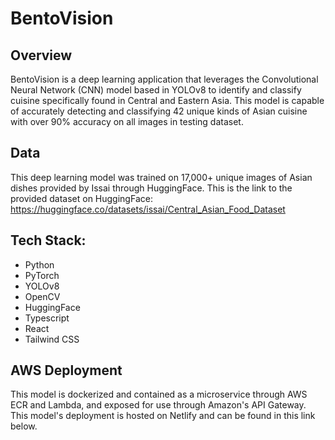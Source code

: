 # BentoVision

## Overview

BentoVision is a deep learning application that leverages the Convolutional Neural Network (CNN) model based in YOLOv8 to identify and classify cuisine specifically  found in Central and Eastern Asia. This model is capable of accurately detecting and classifying 42 unique kinds of Asian cuisine with over 90% accuracy on all images in testing dataset. 

## Data

This deep learning model was trained on 17,000+ unique images of Asian dishes provided by Issai through HuggingFace. This is the link to the provided dataset on HuggingFace: https://huggingface.co/datasets/issai/Central_Asian_Food_Dataset

## Tech Stack:

- Python
- PyTorch
- YOLOv8
- OpenCV
- HuggingFace
- Typescript
- React
- Tailwind CSS

## AWS Deployment

This model is dockerized and contained as a microservice through AWS ECR and Lambda, and exposed for use through Amazon's API Gateway. This model's deployment is hosted on Netlify and can be found in this link below.


